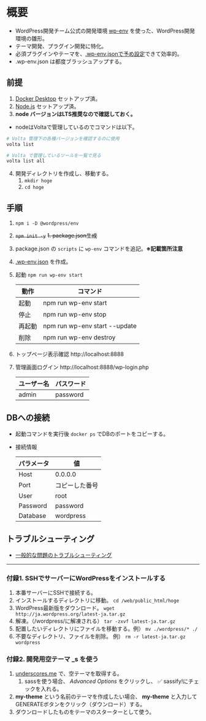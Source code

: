 # 概要

- WordPress開発チーム公式の開発環境 [wp-env](https://ja.wordpress.org/team/handbook/block-editor/reference-guides/packages/packages-env/) を使った、WordPress開発環境の雛形。
- テーマ開発、プラグイン開発に特化。
- 必須プラグインやテーマを、[.wp-env.jsonで予め設定](https://ja.wordpress.org/team/handbook/block-editor/reference-guides/packages/packages-env/#wp-envjson)できて効率的。
- .wp-env.json は都度ブラッシュアップする。

## 前提

1. [Docker Desktop](https://www.docker.com/) セットアップ済。
2. [Node.js](https://nodejs.org/ja/) セットアップ済。
3. __node バージョンはLTS推奨なので確認しておく。__

- nodeはVoltaで管理しているのでコマンドは以下。

```bash
# Volta 管理下の各種バージョンを確認するのに使用
volta list

# Volta で管理しているツールを一覧で見る
volta list all
```

4. 開発ディレクトリを作成し、移動する。
   1. `mkdir hoge`
   2. `cd hoge`

## 手順

1. `npm i -D @wordpress/env`
2. ~~`npm init -y`~~
   ~~1.  package.json生成~~
3. package.json の `scripts` に `wp-env` コマンドを追記。**※記載箇所注意**
4. [.wp-env.json](https://github.com/chum9625/wp-env-model/blob/main/.wp-env.json) を作成。
5. 起動 `npm run wp-env start`

   | 動作   | コマンド                      |
   | ------ | ----------------------------- |
   | 起動   | npm run wp-env start          |
   | 停止   | npm run wp-env stop           |
   | 再起動 | npm run wp-env start --update |
   | 削除   | npm run wp-env destroy        |

6. トップページ表示確認 http://localhost:8888
7. 管理画面ログイン http://localhost:8888/wp-login.php

   | ユーザー名 | パスワード |
   | ---------- | ---------- |
   | admin      | password   |

## DBへの接続

- 起動コマンドを実行後 `docker ps` でDBのポートをコピーする。
- 接続情報

   | パラメータ | 値             |
   | ---------- | -------------- |
   | Host       | 0.0.0.0        |
   | Port       | コピーした番号 |
   | User       | root           |
   | Password   | password       |
   | Database   | wordpress      |

## トラブルシューティング

- [一般的な問題のトラブルシューティング](https://ja.wordpress.org/team/handbook/block-editor/reference-guides/packages/packages-env/#%E4%B8%80%E8%88%AC%E7%9A%84%E3%81%AA%E5%95%8F%E9%A1%8C%E3%81%AE%E3%83%88%E3%83%A9%E3%83%96%E3%83%AB%E3%82%B7%E3%83%A5%E3%83%BC%E3%83%86%E3%82%A3%E3%83%B3%E3%82%B0)

---

### 付録1. SSHでサーバーにWordPressをインストールする

1. 本番サーバーにSSHで接続する。
2. インストールするディレクトリに移動。 `cd /web/public_html/hoge`
3. WordPress最新版をダウンロード。 `wget http://ja.wordpress.org/latest-ja.tar.gz`
4. 解凍。（/wordpress/に解凍される） `tar -zxvf latest-ja.tar.gz`
5. 配置したいディレクトリにファイルを移動する。例）  `mv ./wordpress/* ./`
6. 不要なディレクトリ、ファイルを削除。 例） `rm -r latest-ja.tar.gz wordpress`

### 付録2. 開発用空テーマ _s を使う

1. [underscores.me](https://underscores.me/) で、空テーマを取得する。
   1. sassを使う場合、 *Advanced Options* をクリックし、 ✅ sassify!にチェックを入れる。
2. __my-theme__ という名前のテーマを作成したい場合、 __my-theme__ と入力してGENERATEボタンをクリック（ダウンロード）する。
3. ダウンロードしたものをテーマのスターターとして使う。
